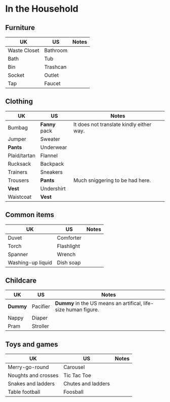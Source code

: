 # In the Household

## Furniture

UK  | US  | Notes
--- | --- | ---
Waste Closet | Bathroom |
Bath | Tub |
Bin | Trashcan |
Socket | Outlet |
Tap | Faucet |


## Clothing

UK  | US  | Notes
--- | --- | ---
Bumbag | **Fanny** pack | It does not translate kindly either way.
Jumper | Sweater |
**Pants** | Underwear |
Plaid/tartan | Flannel |
Rucksack | Backpack |
Trainers | Sneakers |
Trousers | **Pants** | Much sniggering to be had here.
**Vest** | Undershirt |
Waistcoat | **Vest** |


## Common items

UK  | US  | Notes
--- | --- | ---
Duvet | Comforter |
Torch | Flashlight |
Spanner | Wrench |
Washing-up liquid | Dish soap |


## Childcare

UK  | US  | Notes
--- | --- | ---
**Dummy** | Pacifier | **Dummy** in the US means an artifical, life-size human figure.
Nappy | Diaper |
Pram | Stroller |


## Toys and games

UK  | US  | Notes
--- | --- | ---
Merry-go-round | Carousel |
Noughts and crosses | Tic Tac Toe |
Snakes and ladders | Chutes and ladders
Table football | Foosball |
